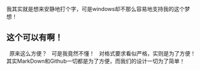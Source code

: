 我其实就是想来安静地打个字，可是windows却不那么容易地支持我的这个梦想！
## 这个可以有啊！
   原来这么方便？
   可是我竟然不懂！
   对格式要求看似严格，实则是为了方便！
   其实MarkDown和Github一切都是为了方便，而我们的设计一切为了简单！
